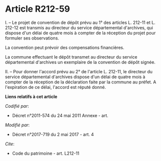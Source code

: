 # Article R212-59

I. – Le projet de convention de dépôt prévu au 1° des articles L. 212-11 et L. 212-12 est transmis au directeur du service
départemental d'archives, qui dispose d'un délai de quatre mois à compter de la réception du projet pour formuler ses
observations.

La convention peut prévoir des compensations financières.

La commune effectuant le dépôt transmet au directeur du service départemental d'archives un exemplaire de la convention de
dépôt signée.

II. – Pour donner l'accord prévu au 2° de l'article L. 212-11, le directeur du service départemental d'archives dispose d'un
délai de quatre mois à compter de la réception de la déclaration faite par la commune au préfet. A l'expiration de ce délai,
l'accord est réputé donné.

**Liens relatifs à cet article**

_Codifié par_:

  - Décret n°2011-574 du 24 mai 2011 Annexe - art.

_Modifié par_:

  - Décret n°2017-719 du 2 mai 2017 - art. 4

_Cite_:

  - Code du patrimoine - art. L212-11
